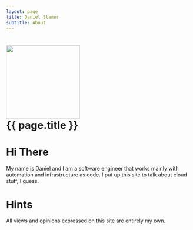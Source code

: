 ```yaml
---
layout: page
title: Daniel Stamer
subtitle: About
---
```


<h1 class="page-title">
    <img src="/assets/images/avatar.png" style="background-color: transparent" height="200px">
    <div class="page-title__text">{{ page.title }}</div>
</h1>

# Hi There

My name is Daniel and I am a software engineer that works mainly with automation and infrastructure as code. I put up this site to talk about cloud stuff, I guess.

# Hints

All views and opinions expressed on this site are entirely my own.
